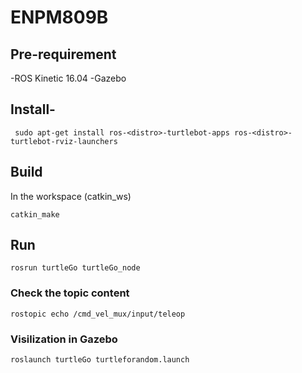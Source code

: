 # ENPM809B

## Pre-requirement

-ROS Kinetic 16.04
-Gazebo


## Install-
```
 sudo apt-get install ros-<distro>-turtlebot-apps ros-<distro>-turtlebot-rviz-launchers

```
## Build
In the workspace (catkin_ws)
```
catkin_make
```

## Run
```
rosrun turtleGo turtleGo_node
```
### Check the topic content
```
rostopic echo /cmd_vel_mux/input/teleop
```
### Visilization in Gazebo
```
roslaunch turtleGo turtleforandom.launch
```
